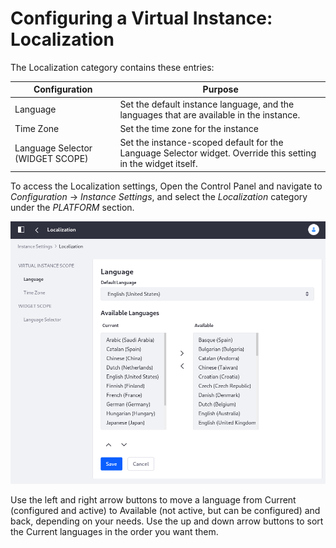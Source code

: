 # Configuring a Virtual Instance: Localization

The Localization category contains these entries:

| Configuration | Purpose |
| --------- | ------------ |
| Language | Set the default instance language, and the languages that are available in the instance. |
| Time Zone | Set the time zone for the instance |
| Language Selector (WIDGET SCOPE) | Set the instance-scoped default for the Language Selector widget. Override this setting in the widget itself. |

To access the Localization settings, Open the Control Panel and navigate to *Configuration* &rarr; *Instance Settings*, and select the *Localization* category under the *PLATFORM* section.

![Configure the default language and the time zone for the instance scope.](./configuring-a-virtual-instance-localization/images/01.png)

Use the left and right arrow buttons to move a language from Current (configured and active) to Available (not active, but can be configured) and back, depending on your needs. Use the up and down arrow buttons to sort the Current languages in the order you want them. 
